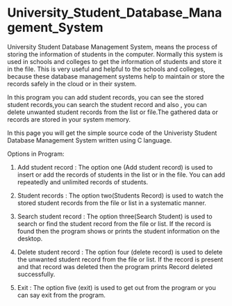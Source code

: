 # University_Student_Database_Management_System
University Student Database Management System, means the process of storing  the information of students in the computer. Normally this system is used in schools and  colleges to get the information of students and store it in the file. This is very useful and helpful to the schools and colleges, because these database management systems help  to maintain or store the records safely in the cloud or in their system.


In this program you can add student records, you can see the stored student records,you can search the student record and also , you can delete unwanted student records from the list or file.The gathered data or records are stored in your system memory. 

In this page you will get the simple source code of the Univeristy Student Database Management System written using C language.


Options in Program:
1. Add student record  : 
        The  option one (Add student record) is used to insert or add the records of students in the list or in the file. You can add repeatedly and unlimited records of students.
2. Student records : 
     The option two(Students Record) is used to watch the  stored student records from the file or list in a systematic manner.

3. Search student record : 
       The  option three(Search Student) is used to search or find the student record from the file or list. If the record is found then the program shows or prints the student information on the desktop.
4. Delete student record : 
         The option four (delete record) is used to delete the unwanted student record from the file or list. If the record is present and that record was deleted then the program prints Record deleted successfully.
5. Exit : 
         The option five (exit) is used to get out from the program or you can say exit from the program.
